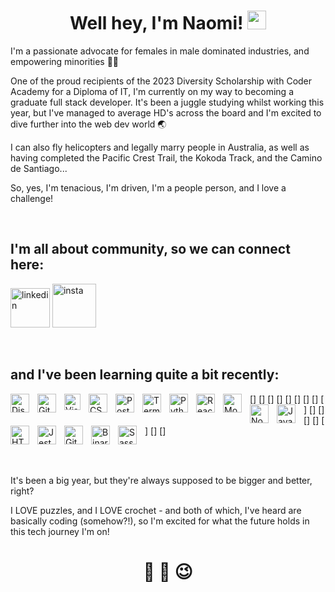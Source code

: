 <h1 align="center">Well hey, I'm Naomi! <img src="https://media.tenor.com/e3GqicbfhMYAAAAi/get-greeting-get-greetings.gif" alt="waving face" width="30px"></h1>

I'm a passionate advocate for females in male dominated industries, and empowering minorities 🙌🏽

One of the proud recipients of the 2023 Diversity Scholarship with Coder Academy for a Diploma of IT, I'm currently on my way to becoming a graduate full stack developer. It's been a juggle studying whilst working this year, but I've managed to average HD's across the board and I'm excited to dive further into the web dev world 🌏

I can also fly helicopters and legally marry people in Australia, as well as having completed the Pacific Crest Trail, the Kokoda Track, and the Camino de Santiago... 

So, yes, I'm tenacious, I'm driven, I'm a people person, and I love a challenge!

<br>

## I'm all about community, so we can connect here:

[<img src="https://www.svgrepo.com/show/382726/linkedin-linked-in.svg" alt="linkedin" width="63px">](https://www.linkedin.com/in/naomi-mowbray/) 
[<img src="https://www.svgrepo.com/show/452229/instagram-1.svg" alt="insta" width="70px">](https://www.instagram.com/captainaomi/) 

<br>

## and I've been learning quite a bit recently:

[<img align="left" alt="Discord" width="30px" src="https://www.svgrepo.com/show/343548/discord-communication-interaction-message-network.svg" style="padding-right:10px;" />] 
[<img align="left" alt="GitHub" width="30px" src="https://www.svgrepo.com/show/475654/github-color.svg" style="padding-right:10px;" />] 
[<img align="left" alt="Visual Studio Code" width="26px" src="https://cdn.jsdelivr.net/gh/devicons/devicon/icons/vscode/vscode-original.svg" style="padding-right:10px;" />] 
[<img align="left" alt="CSS3" width="30px" src="https://cdn.jsdelivr.net/gh/devicons/devicon/icons/css3/css3-original.svg" style="padding-right:10px;" />] 
[<img align="left" alt="Postgresql" width="30px" src="https://www.svgrepo.com/show/354200/postgresql.svg" style="padding-right:10px;" />] 
[<img align="left" alt="Terminal" width="30px" src="https://www.svgrepo.com/show/336126/terminal.svg" style="padding-right:10px;" />] 
[<img align="left" alt="Python" width="30px" src="https://www.svgrepo.com/show/452091/python.svg" style="padding-right:10px;" />] 
[<img align="left" alt="React" width="30px" src="https://cdn.jsdelivr.net/gh/devicons/devicon/icons/react/react-original.svg" style="padding-right:10px;" />] 
[<img align="left" alt="MongoDB" width="30px" src="https://cdn.jsdelivr.net/gh/devicons/devicon/icons/mongodb/mongodb-original.svg" style="padding-right:10px;" />] 
[<img align="left" alt="Node.js" width="30px" src="https://cdn.jsdelivr.net/gh/devicons/devicon/icons/nodejs/nodejs-original.svg" style="padding-right:10px;" />] 
[<img align="left" alt="JavaScript" width="30px" src="https://cdn.jsdelivr.net/gh/devicons/devicon/icons/javascript/javascript-original.svg" style="padding-right:10px;" />] 
[<img align="left" alt="HTML5" width="30px" src="https://cdn.jsdelivr.net/gh/devicons/devicon/icons/html5/html5-original.svg" style="padding-right:10px;" />] 
[<img align="left" alt="Jest" width="30px" src="https://www.svgrepo.com/show/373700/jest.svg" style="padding-right:10px;" />] 
[<img align="left" alt="Git" width="30px" src="https://cdn.jsdelivr.net/gh/devicons/devicon/icons/git/git-original.svg" style="padding-right:10px;" />] 
[<img align="left" alt="Binary" width="30px" src="https://www.svgrepo.com/show/373470/binary.svg" style="padding-right:10px;"/>] 
[<img align="left" alt="Sass" width="30px" src="https://cdn.jsdelivr.net/gh/devicons/devicon/icons/sass/sass-original.svg" style="padding-right:10px;"/>]

<br>

<br>

It's been a big year, but they're always supposed to be bigger and better, right? 

I LOVE puzzles, and I LOVE crochet - and both of which, I've heard are basically coding (somehow?!), so I'm excited for what the future holds in this tech journey I'm on!

<h1 align="center"> 🧩  🧶  😉 </h1>

<br>

<!--
**captainaomi/captainaomi** is a ✨ _special_ ✨ repository because its `README.md` (this file) appears on your GitHub profile.

Here are some ideas to get you started:

- 🔭 I’m currently working on ...
- 🌱 I’m currently learning ...
- 👯 I’m looking to collaborate on ...
- 🤔 I’m looking for help with ...
- 💬 Ask me about ...
- 📫 How to reach me: ...
- 😄 Pronouns: ...
- ⚡ Fun fact: ...
-->
